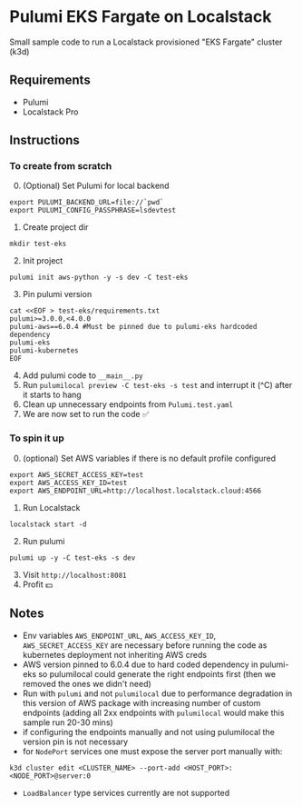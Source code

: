 # Pulumi EKS Fargate on Localstack

Small sample code to run a Localstack provisioned "EKS Fargate" cluster (k3d)

## Requirements
- Pulumi
- Localstack Pro

## Instructions

### To create from scratch
0. (Optional) Set Pulumi for local backend
```
export PULUMI_BACKEND_URL=file://`pwd`
export PULUMI_CONFIG_PASSPHRASE=lsdevtest
```
1. Create project dir
```
mkdir test-eks
```
2. Init project
```
pulumi init aws-python -y -s dev -C test-eks
```
3. Pin pulumi version
```
cat <<EOF > test-eks/requirements.txt
pulumi>=3.0.0,<4.0.0
pulumi-aws==6.0.4 #Must be pinned due to pulumi-eks hardcoded dependency
pulumi-eks
pulumi-kubernetes
EOF
```
4. Add pulumi code to `__main__.py`
5. Run `pulumilocal preview -C test-eks -s test` and interrupt it (^C) after it starts to hang
6. Clean up unnecessary endpoints from `Pulumi.test.yaml`
7. We are now set to run the code ✅

### To spin it up
0. (optional) Set AWS variables if there is no default profile configured
```
export AWS_SECRET_ACCESS_KEY=test
export AWS_ACCESS_KEY_ID=test
export AWS_ENDPOINT_URL=http://localhost.localstack.cloud:4566
```
1. Run Localstack
```
localstack start -d
``` 
2. Run pulumi
```
pulumi up -y -C test-eks -s dev
```
3. Visit `http://localhost:8081`
4. Profit 💵

## Notes

- Env variables `AWS_ENDPOINT_URL`, `AWS_ACCESS_KEY_ID`, `AWS_SECRET_ACCESS_KEY` are necessary before running the code as kubernetes deployment not inheriting AWS creds
- AWS version pinned to 6.0.4 due to hard coded dependency in pulumi-eks so pulumilocal could generate the right endpoints first (then we removed the ones we didn't need)
- Run with `pulumi` and not `pulumilocal` due to performance degradation in this version of AWS package with increasing number of custom endpoints (adding all 2xx endpoints with `pulumilocal` would make this sample run 20-30 mins)
- if configuring the endpoints manually and not using pulumilocal the version pin is not necessary
- for `NodePort` services one must expose the server port manually with:
```
k3d cluster edit <CLUSTER_NAME> --port-add <HOST_PORT>:<NODE_PORT>@server:0
```
- `LoadBalancer` type services currently are not supported
